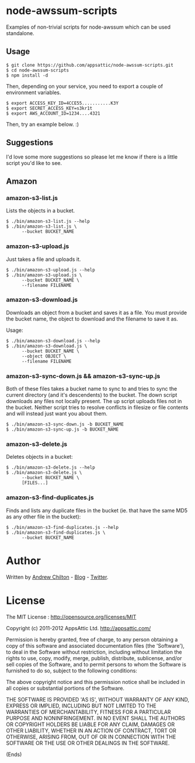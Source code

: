 # node-awssum-scripts #

Examples of non-trivial scripts for node-awssum which can be used standalone.

## Usage ##

    $ git clone https://github.com/appsattic/node-awssum-scripts.git
    $ cd node-awssum-scripts
    $ npm install -d

Then, depending on your service, you need to export a couple of environment variables.

    $ export ACCESS_KEY_ID=4CCE55...........K3Y
    $ export SECRET_ACCESS_KEY=s3kr1t
    $ export AWS_ACCOUNT_ID=1234....4321

Then, try an example below. :)

## Suggestions ##

I'd love some more suggestions so please let me know if there is a little script you'd like to see.

## Amazon ##

### amazon-s3-list.js ###

Lists the objects in a bucket.

    $ ./bin/amazon-s3-list.js --help
    $ ./bin/amazon-s3-list.js \
          --bucket BUCKET_NAME

### amazon-s3-upload.js ###

Just takes a file and uploads it. 

    $ ./bin/amazon-s3-upload.js --help
    $ ./bin/amazon-s3-upload.js \
          --bucket BUCKET_NAME \
          --filename FILENAME

### amazon-s3-download.js ###

Downloads an object from a bucket and saves it as a file. You must provide the bucket name, the object to download and
the filename to save it as.

Usage:

    $ ./bin/amazon-s3-download.js --help
    $ ./bin/amazon-s3-download.js \
          --bucket BUCKET_NAME \
          --object OBJECT \
          --filename FILENAME

### amazon-s3-sync-down.js && amazon-s3-sync-up.js ###

Both of these files takes a bucket name to sync to and tries to sync the current directory (and it's descendents) to
the bucket. The down script downloads any files not locally present. The up script uploads files not in the
bucket. Neither script tries to resolve conflicts in filesize or file contents and will instead just want you about
them.

    $ ./bin/amazon-s3-sync-down.js -b BUCKET_NAME
    $ ./bin/amazon-s3-sync-up.js -b BUCKET_NAME

### amazon-s3-delete.js ###

Deletes objects in a bucket:

    $ ./bin/amazon-s3-delete.js --help
    $ ./bin/amazon-s3-delete.js \
          --bucket BUCKET_NAME \
          [FILES...]

### amazon-s3-find-duplicates.js ###

Finds and lists any duplicate files in the bucket (ie. that have the same MD5 as any other file in the bucket):

    $ ./bin/amazon-s3-find-duplicates.js --help
    $ ./bin/amazon-s3-find-duplicates.js \
          --bucket BUCKET_NAME

# Author #

Written by [Andrew Chilton](http://chilts.org/) - [Blog](http://chilts.org/blog/) - [Twitter](https://twitter.com/andychilton).

# License #

The MIT License : http://opensource.org/licenses/MIT

Copyright (c) 2011-2012 AppsAttic Ltd. http://appsattic.com/

Permission is hereby granted, free of charge, to any person obtaining a copy of this software and associated
documentation files (the 'Software'), to deal in the Software without restriction, including without limitation the
rights to use, copy, modify, merge, publish, distribute, sublicense, and/or sell copies of the Software, and to permit
persons to whom the Software is furnished to do so, subject to the following conditions:

The above copyright notice and this permission notice shall be included in all copies or substantial portions of the
Software.

THE SOFTWARE IS PROVIDED 'AS IS', WITHOUT WARRANTY OF ANY KIND, EXPRESS OR IMPLIED, INCLUDING BUT NOT LIMITED TO THE
WARRANTIES OF MERCHANTABILITY, FITNESS FOR A PARTICULAR PURPOSE AND NONINFRINGEMENT. IN NO EVENT SHALL THE AUTHORS OR
COPYRIGHT HOLDERS BE LIABLE FOR ANY CLAIM, DAMAGES OR OTHER LIABILITY, WHETHER IN AN ACTION OF CONTRACT, TORT OR
OTHERWISE, ARISING FROM, OUT OF OR IN CONNECTION WITH THE SOFTWARE OR THE USE OR OTHER DEALINGS IN THE SOFTWARE.

(Ends)
